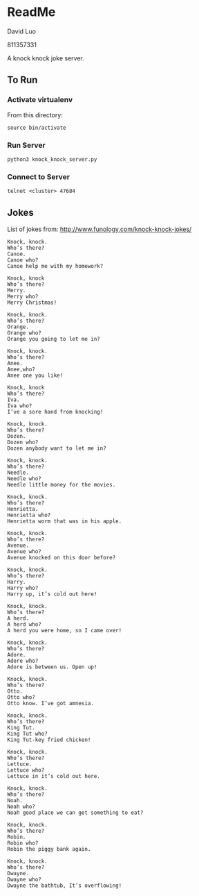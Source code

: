 # ReadMe

David Luo

811357331

A knock knock joke server.

## To Run

### Activate virtualenv

From this directory:

`source bin/activate`

### Run Server

`python3 knock_knock_server.py`

### Connect to Server

`telnet <cluster> 47684`

## Jokes

List of jokes from: http://www.funology.com/knock-knock-jokes/

```
Knock, knock.
Who’s there?
Canoe.
Canoe who?
Canoe help me with my homework?

Knock, knock
Who’s there?
Merry.
Merry who?
Merry Christmas!

Knock, knock.
Who’s there?
Orange.
Orange who?
Orange you going to let me in?

Knock, knock.
Who’s there?
Anee.
Anee,who?
Anee one you like!

Knock, knock
Who’s there?
Iva.
Iva who?
I’ve a sore hand from knocking!

Knock, knock.
Who’s there?
Dozen.
Dozen who?
Dozen anybody want to let me in?

Knock, knock.
Who’s there?
Needle.
Needle who?
Needle little money for the movies.

Knock, knock.
Who’s there?
Henrietta.
Henrietta who?
Henrietta worm that was in his apple.

Knock, knock.
Who’s there?
Avenue.
Avenue who?
Avenue knocked on this door before?

Knock, knock.
Who’s there?
Harry.
Harry who?
Harry up, it’s cold out here!

Knock, knock.
Who’s there?
A herd.
A herd who?
A herd you were home, so I came over!

Knock, knock.
Who’s there?
Adore.
Adore who?
Adore is between us. Open up!

Knock, knock.
Who’s there?
Otto.
Otto who?
Otto know. I’ve got amnesia.

Knock, knock.
Who’s there?
King Tut.
King Tut who?
King Tut-key fried chicken!

Knock, knock.
Who’s there?
Lettuce.
Lettuce who?
Lettuce in it’s cold out here.

Knock, knock.
Who’s there?
Noah.
Noah who?
Noah good place we can get something to eat?

Knock, knock.
Who’s there?
Robin.
Robin who?
Robin the piggy bank again.

Knock, knock.
Who’s there?
Dwayne.
Dwayne who?
Dwayne the bathtub, It’s overflowing!
```
